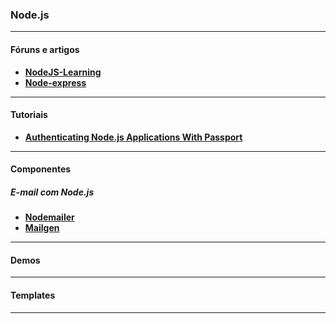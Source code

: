 ### Node.js

---

#### Fóruns e artigos
- __[NodeJS-Learning](https://github.com/sergtitov/NodeJS-Learning)__
- __[Node-express](https://github.com/nodebr/node-with-express)__

---

#### Tutoriais
- __[Authenticating Node.js Applications With Passport](http://code.tutsplus.com/tutorials/authenticating-nodejs-applications-with-passport--cms-21619)__

---

#### Componentes

##### E-mail com Node.js
- __[Nodemailer](https://github.com/nodemailer/nodemailer)__
- __[Mailgen](https://github.com/eladnava/mailgen)__

---

#### Demos

---

#### Templates

---
